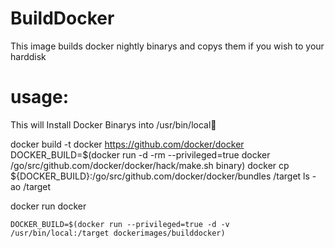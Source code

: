 # BuildDocker
 This image builds docker nightly binarys and copys them if you wish to your harddisk

# usage:
 This will Install Docker Binarys into /usr/bin/local
 
 docker build -t docker https://github.com/docker/docker
 DOCKER_BUILD=$(docker run -d -rm --privileged=true docker /go/src/github.com/docker/docker/hack/make.sh binary)
 docker cp ${DOCKER_BUILD}:/go/src/github.com/docker/docker/bundles /target
 ls -ao /target
 
 docker run docker 

    DOCKER_BUILD=$(docker run --privileged=true -d -v /usr/bin/local:/target dockerimages/builddocker)
    
